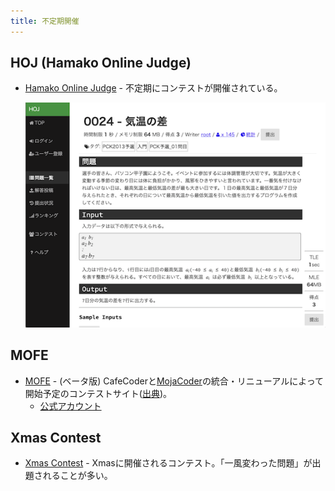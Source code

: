 ```yaml
---
title: 不定期開催
---
```


## HOJ (Hamako Online Judge)

- [Hamako Online Judge](https://hoj.hamako-ths.ed.jp/onlinejudge/) - 不定期にコンテストが開催されている。

    <div align="center">
      <img loading = "lazy" src="../../images/related_contest_sites/hoj/hoj.png" alt="hoj">
    </div>

## MOFE

- [MOFE](https://mofecoder.com/) - (ベータ版) CafeCoderと[MojaCoder](https://mojacoder.app/)の統合・リニューアルによって開始予定のコンテストサイト([出典](https://twitter.com/CafeCoder_/status/1689280921835335680))。
    - [公式アカウント](https://twitter.com/CafeCoder_)

## Xmas Contest

- [Xmas Contest](http://hos.ac/contest/xmas2022/) - Xmasに開催されるコンテスト。「一風変わった問題」が出題されることが多い。

